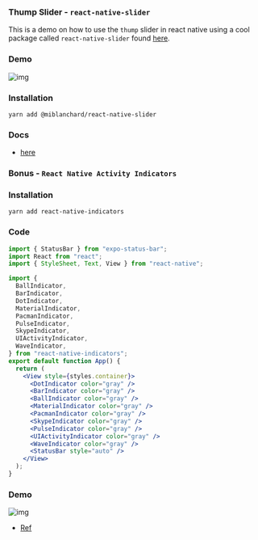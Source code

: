 ### Thump Slider - `react-native-slider`

This is a demo on how to use the `thump` slider in react native using a cool package called `react-native-slider` found [here](https://github.com/miblanchard/react-native-slider).

### Demo

![img]()

### Installation

```
yarn add @miblanchard/react-native-slider
```

### Docs

- [here](https://github.com/miblanchard/react-native-slider)

### Bonus - `React Native Activity Indicators`

### Installation

```
yarn add react-native-indicators
```

### Code

```jsx
import { StatusBar } from "expo-status-bar";
import React from "react";
import { StyleSheet, Text, View } from "react-native";

import {
  BallIndicator,
  BarIndicator,
  DotIndicator,
  MaterialIndicator,
  PacmanIndicator,
  PulseIndicator,
  SkypeIndicator,
  UIActivityIndicator,
  WaveIndicator,
} from "react-native-indicators";
export default function App() {
  return (
    <View style={styles.container}>
      <DotIndicator color="gray" />
      <BarIndicator color="gray" />
      <BallIndicator color="gray" />
      <MaterialIndicator color="gray" />
      <PacmanIndicator color="gray" />
      <SkypeIndicator color="gray" />
      <PulseIndicator color="gray" />
      <UIActivityIndicator color="gray" />
      <WaveIndicator color="gray" />
      <StatusBar style="auto" />
    </View>
  );
}
```

### Demo

![img]()

- [Ref](https://github.com/n4kz/react-native-indicators)
